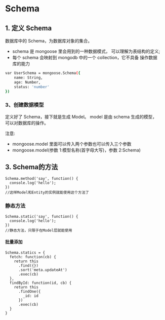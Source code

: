 # Schema

## 1. 定义 Schema

数据库中的 Schema，为数据库对象的集合。

- schema 是 mongoose 里会用到的一种数据模式， 可以理解为表结构的定义;
- 每个 schema 会映射到 mongodb 中的一个 collection，它不具备 操作数据库的能力

```bash
var UserSchema = mongoose.Schema({ 
    name: String,
    age: Number,
    status: 'number'
})
``` 

### 3、创建数据模型

定义好了 Schema，接下就是生成 Model。
model 是由 schema 生成的模型，可以对数据库的操作。

注意:

- mongoose.model 里面可以传入两个参数也可以传入三个参数 
- mongoose.model(参数 1:模型名称(首字母大写)，参数 2:Schema)

## 3. Schema的方法

```JS
Schema.method('say', function() {
  console.log('hello');
})
//这样Model和Entity的实例就能使用这个方法了
```

### 静态方法

```JS
Schema.static('say', function() {
  console.log('hello');
})
//静态方法，只限于在Model层就能使用
```

#### 批量添加

```JS
Schema.statics = {
  fetch: function(cb) {
    return this
      .find({})
      .sort('meta.updateAt')
      .exec(cb)
  },
  findById: function(id, cb) {
    return this
      .findOne({
        _id: id
      })
      .exec(cb)
  }
}

```